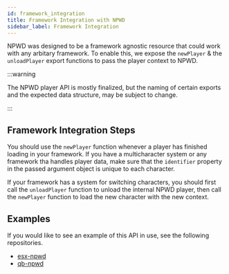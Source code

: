 ```yaml
---
id: framework_integration
title: Framework Integration with NPWD
sidebar_label: Framework Integration
---
```


NPWD was designed to be a framework agnostic resource that could work with any arbitary framework. To enable this,
we expose the `newPlayer` & the `unloadPlayer` export functions to pass the player context to NPWD.

:::warning

The NPWD player API is mostly finalized, but the naming of certain exports and the expected data structure,
may be subject to change.

:::

## Framework Integration Steps

You should use the `newPlayer` function whenever a player has finished loading in your framework. If you have a 
multicharacter system or any framework tha handles player data, make sure that the `identifier` property in the passed argument object is unique to 
each character.

If your framework has a system for switching characters, you should first call the `unloadPlayer` function to unload
the internal NPWD player, then call the `newPlayer` function to load the new character with the new context.

## Examples

If you would like to see an example of this API in use, see the following repositories.

* [esx-npwd](https://github.com/overextended/esx-npwd)
* [qb-npwd](https://github.com/qbcore-framework/qb-npwd)
